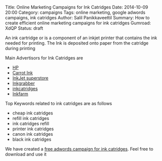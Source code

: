 Title: Online Marketing Campaigns for Ink Catridges
Date: 2014-10-09 20:00
Category: campaigns
Tags: online marketing, google adwords campaigns, ink catridges
Author: Salil Panikkaveettil
Summary: How to create efficient online marketing campaigns for ink catridges
Gumroad: XdQP
Status: draft

An ink cartridge or is a component of an inkjet printer that contains the ink needed for printing. The Ink is deposited onto paper from the catridge during printing

Main Advertisors for Ink Catridges are 

- [HP](http://www.hp.com/country/us/en/uc/welcome.html "HP Ink Catridges")
- [Carrot Ink](http://www.carrotink.com/ "carrot Ink Catridges")
- [InkJet superstore](http://www.inkjetsuperstore.com/ "InkJet superstore Ink Catridges")
- [Inkgrabber](http://www.inkgrabber.com/ "Inkgrabber Ink Catridges")
- [inkcatridges](http://www.inkcartridges.com/ "Ink Catridges")
- [Inkfarm](https://www.inkfarm.com/ "inkfarm ink catridges")

Top Keywords related to ink catridges are as follows

- cheap ink catridges
- refill ink catridges
- ink catridges refill
- printer ink catridges
- canon ink catridges
- black ink catridges

We have created a [free adwords campaign for ink catridges](https://gumroad.com/l/XdQP "free adwords campaign for ink catridges"). Feel free to download and use it


